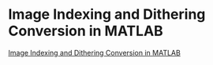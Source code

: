# Image Indexing and Dithering Conversion in MATLAB
[Image Indexing and Dithering Conversion in MATLAB](https://aiwithcloud.com/2022/09/19/image_indexing_and_dithering_conversion_in_matlab/)